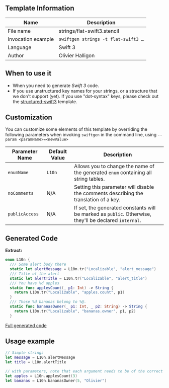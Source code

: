 ## Template Information

| Name      | Description       |
| --------- | ----------------- |
| File name | strings/flat-swift3.stencil |
| Invocation example | `swiftgen strings -t flat-swift3 …` |
| Language | Swift 3 |
| Author | Olivier Halligon |

## When to use it

- When you need to generate *Swift 3* code.
- If you use unstructured key names for your strings, or a structure that we don't support (yet). If you use "dot-syntax" keys, please check out the [structured-swift3](structured-swift3.md) template.

## Customization

You can customize some elements of this template by overriding the following parameters when invoking `swiftgen` in the command line, using `--param <paramName>=<newValue>`

| Parameter Name | Default Value | Description |
| -------------- | ------------- | ----------- |
| `enumName` | `L10n` | Allows you to change the name of the generated `enum` containing all string tables. |
| `noComments` | N/A | Setting this parameter will disable the comments describing the translation of a key. |
| `publicAccess` | N/A | If set, the generated constants will be marked as `public`. Otherwise, they'll be declared `internal`. |

## Generated Code

**Extract:**

```swift
enum L10n {
  /// Some alert body there
  static let alertMessage = L10n.tr("Localizable", "alert_message")
  /// Title of the alert
  static let alertTitle = L10n.tr("Localizable", "alert_title")
  /// You have %d apples
  static func applesCount(_ p1: Int) -> String {
    return L10n.tr("Localizable", "apples.count", p1)
  }
  /// Those %d bananas belong to %@.
  static func bananasOwner(_ p1: Int, _ p2: String) -> String {
    return L10n.tr("Localizable", "bananas.owner", p1, p2)
  }
```

[Full generated code](https://github.com/SwiftGen/templates/blob/master/Tests/Fixtures/Generated/Strings/flat-swift3-context-localizable.swift)

## Usage example

```swift
// Simple strings
let message = L10n.alertMessage
let title = L10n.alertTitle

// with parameters, note that each argument needs to be of the correct type
let apples = L10n.applesCount(3)
let bananas = L10n.bananasOwner(5, "Olivier")
```
